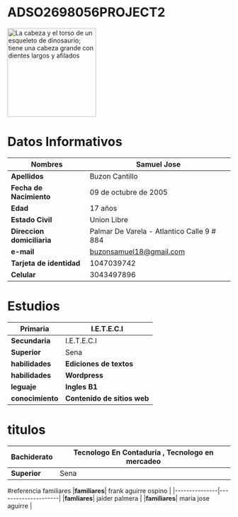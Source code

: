 # ADSO2698056PROJECT2
     
<img src="https://user-images.githubusercontent.com/126476898/221572765-633639b4-ecbb-424d-8938-2369237a189e.jpeg"
alt="La cabeza y el torso de un esqueleto de dinosaurio;
      tiene una cabeza grande con dientes largos y afilados"
width="200"
height="200">
# Datos Informativos 
|**Nombres**|__Samuel Jose__|
|-----------|------------------|
|**Apellidos**| Buzon  Cantillo |
|**Fecha de Nacimiento**| 09 de octubre de 2005 |
|**Edad**| 17 años |
|**Estado Civil**| Union Libre |
|**Direccion domiciliaria**| Palmar De Varela - Atlantico  Calle 9 # 884 |
|**e-mail**| buzonsamuel18@gmail.com |
|**Tarjeta de identidad**| 1047039742 |
|**Celular**| 3043497896 |

 # Estudios 
|**Primaria**| I.E.T.E.C.I |
|---------|-------------|
|**Secundaria**| I.E.T.E.C.I |
|**Superior**| Sena |
|**habilidades**| __Ediciones de textos__ |
|**habilidades**| __Wordpress__ |
|**leguaje**| __Ingles B1__|
|**conocimiento**| __Contenido de sitios web__|

# titulos
|**Bachiderato**| Tecnologo En Contaduria , Tecnologo en mercadeo |
|----------------|-----------------------------------------------|
|**Superior**| Sena |

#referencia familiares 
|**familiares**| frank aguirre ospino |
|---------------|---------------------|
|**famliares**| jaider palmera |
|**familiares**| maria jose aguirre | 